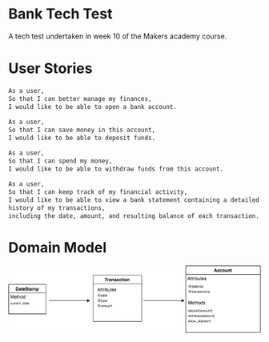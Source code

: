 # Bank Tech Test
A tech test undertaken in week 10 of the Makers academy course. 
# User Stories
```
As a user,
So that I can better manage my finances,
I would like to be able to open a bank account.
```

```
As a user, 
So that I can save money in this account,
I would like to be able to deposit funds.
```

```
As a user,
So that I can spend my money,
I would like to be able to withdraw funds from this account.
```

```
As a user,
So that I can keep track of my financial activity,
I would like to be able to view a bank statement containing a detailed history of my transactions,
including the date, amount, and resulting balance of each transaction.
```
# Domain Model
![Domain Model](Bank-Tech_Test.jpg)
